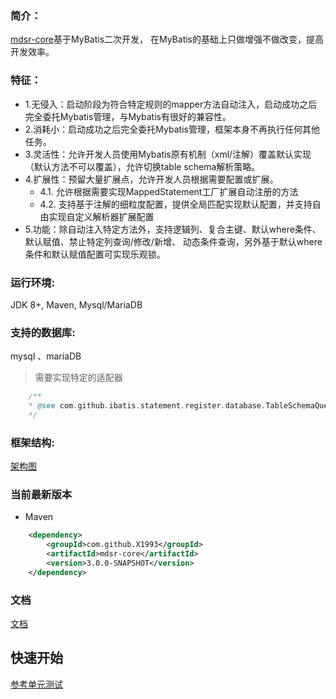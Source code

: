 ### 简介：
[mdsr-core](https://github.com/X1993/mybatis-default-statements-register/tree/master/mdsr-core)基于MyBatis二次开发，
在MyBatis的基础上只做增强不做改变，提高开发效率。

### 特征：
-   1.无侵入：启动阶段为符合特定规则的mapper方法自动注入，启动成功之后完全委托Mybatis管理，与Mybatis有很好的兼容性。
-   2.消耗小：启动成功之后完全委托Mybatis管理，框架本身不再执行任何其他任务。
-   3.灵活性：允许开发人员使用Mybatis原有机制（xml/注解）覆盖默认实现（默认方法不可以覆盖），允许切换table schema解析策略。
-   4.扩展性：预留大量扩展点，允许开发人员根据需要配置或扩展。
    -   4.1. 允许根据需要实现MappedStatement工厂扩展自动注册的方法 
    -   4.2. 支持基于注解的细粒度配置，提供全局匹配实现默认配置，并支持自由实现自定义解析器扩展配置
-   5.功能：除自动注入特定方法外，支持逻辑列、复合主键、默认where条件、默认赋值、禁止特定列查询/修改/新增、
        动态条件查询，另外基于默认where条件和默认赋值配置可实现乐观锁。

### 运行环境:
JDK 8+, Maven, Mysql/MariaDB

### 支持的数据库:  
mysql 、mariaDB 

> 需要实现特定的适配器
```java
    /**
    * @see com.github.ibatis.statement.register.database.TableSchemaQuery
    */
```

### 框架结构:
[架构图](https://github.com/X1993/mybatis-default-statements-register/blob/master/mdsr-core/%E6%9E%B6%E6%9E%84%E5%9B%BE.jpg)

### 当前最新版本
-   Maven
```xml
    <dependency>
        <groupId>com.github.X1993</groupId>
        <artifactId>mdsr-core</artifactId>
        <version>3.0.0-SNAPSHOT</version>
    </dependency>
```

### 文档
[文档](https://github.com/X1993/mybatis-default-statements-register/blob/master/mdsr-core/DOCUMENT.md)

## 快速开始
[参考单元测试](https://github.com/X1993/mybatis-default-statements-register/tree/master/mdsr-core/src/test/java/com/github/ibatis/statement/demo)

  
